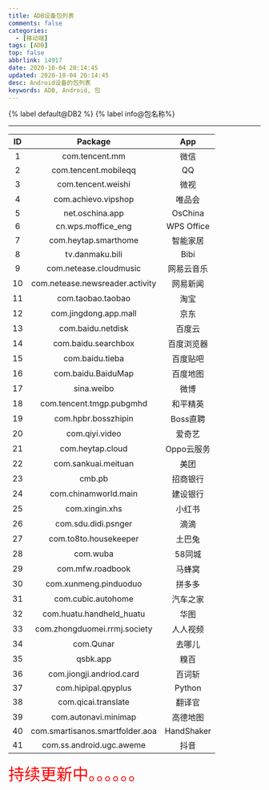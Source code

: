 ```yaml
---
title: ADB设备包列表
comments: false
categories:
  - [移动端]
tags: [ADB]
top: false
abbrlink: 14917
date: 2020-10-04 20:14:45
updated: 2020-10-04 20:14:45
desc: Android设备的包列表
keywords: ADB, Android, 包
---
```


{% label default@DB2 %} {% label info@包名称%}

<!--more-->
<hr />

| ID  |             Package             |    App     |
|:---:|:-------------------------------:|:----------:|
|  1  |         com.tencent.mm          |    微信    |
|  2  |      com.tencent.mobileqq       |     QQ     |
|  3  |       com.tencent.weishi        |    微视    |
|  4  |       com.achievo.vipshop       |   唯品会   |
|  5  |         net.oschina.app         |  OsChina   |
|  6  |       cn.wps.moffice_eng        | WPS Office |
|  7  |      com.heytap.smarthome       |  智能家居  |
|  8  |         tv.danmaku.bili         |    Bibi    |
|  9  |     com.netease.cloudmusic      | 网易云音乐 |
| 10  | com.netease.newsreader.activity |  网易新闻  |
| 11  |        com.taobao.taobao        |    淘宝    |
| 12  |      com.jingdong.app.mall      |    京东    |
| 13  |        com.baidu.netdisk        |   百度云   |
| 14  |       com.baidu.searchbox       | 百度浏览器 |
| 15  |         com.baidu.tieba         |  百度贴吧  |
| 16  |       com.baidu.BaiduMap        |  百度地图  |
| 17  |           sina.weibo            |    微博    |
| 18  |    com.tencent.tmgp.pubgmhd     |  和平精英  |
| 19  |       com.hpbr.bosszhipin       |  Boss直聘  |
| 20  |         com.qiyi.video          |   爱奇艺   |
| 21  |        com.heytap.cloud         | Oppo云服务 |
| 22  |       com.sankuai.meituan       |    美团    |
| 23  |             cmb.pb              |  招商银行  |
| 24  |      com.chinamworld.main       |  建设银行  |
| 25  |         com.xingin.xhs          |   小红书   |
| 26  |       com.sdu.didi.psnger       |    滴滴    |
| 27  |      com.to8to.housekeeper      |   土巴兔   |
| 28  |            com.wuba             |   58同城   |
| 29  |        com.mfw.roadbook         |   马蜂窝   |
| 30  |      com.xunmeng.pinduoduo      |   拼多多   |
| 31  |       com.cubic.autohome        |  汽车之家  |
| 32  |    com.huatu.handheld_huatu     |    华图    |
| 33  |  com.zhongduomei.rrmj.society   |  人人视频  |
| 34  |            com.Qunar            |   去哪儿   |
| 35  |            qsbk.app             |    糗百    |
| 36  |    com.jiongji.andriod.card     |   百词斩   |
| 37  |       com.hipipal.qpyplus       |   Python   |
| 38  |       com.qicai.translate       |   翻译官   |
| 39  |      com.autonavi.minimap       |  高德地图  |
| 40  | com.smartisanos.smartfolder.aoa | HandShaker |
| 41  |    com.ss.android.ugc.aweme     |    抖音    |


<font size=6.5 color='red'>持续更新中。。。。。。</font>
